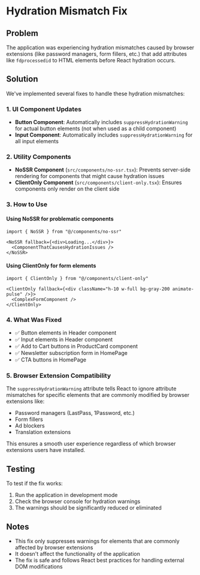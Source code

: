 # Hydration Mismatch Fix

## Problem

The application was experiencing hydration mismatches caused by browser extensions (like password managers, form fillers, etc.) that add attributes like `fdprocessedid` to HTML elements before React hydration occurs.

## Solution

We've implemented several fixes to handle these hydration mismatches:

### 1. UI Component Updates

- **Button Component**: Automatically includes `suppressHydrationWarning` for actual button elements (not when used as a child component)
- **Input Component**: Automatically includes `suppressHydrationWarning` for all input elements

### 2. Utility Components

- **NoSSR Component** (`src/components/no-ssr.tsx`): Prevents server-side rendering for components that might cause hydration issues
- **ClientOnly Component** (`src/components/client-only.tsx`): Ensures components only render on the client side

### 3. How to Use

#### Using NoSSR for problematic components

```tsx
import { NoSSR } from "@/components/no-ssr"

<NoSSR fallback={<div>Loading...</div>}>
  <ComponentThatCausesHydrationIssues />
</NoSSR>
```

#### Using ClientOnly for form elements

```tsx
import { ClientOnly } from "@/components/client-only"

<ClientOnly fallback={<div className="h-10 w-full bg-gray-200 animate-pulse" />}>
  <ComplexFormComponent />
</ClientOnly>
```

### 4. What Was Fixed

- ✅ Button elements in Header component
- ✅ Input elements in Header component  
- ✅ Add to Cart buttons in ProductCard component
- ✅ Newsletter subscription form in HomePage
- ✅ CTA buttons in HomePage

### 5. Browser Extension Compatibility

The `suppressHydrationWarning` attribute tells React to ignore attribute mismatches for specific elements that are commonly modified by browser extensions like:

- Password managers (LastPass, 1Password, etc.)
- Form fillers
- Ad blockers
- Translation extensions

This ensures a smooth user experience regardless of which browser extensions users have installed.

## Testing

To test if the fix works:

1. Run the application in development mode
2. Check the browser console for hydration warnings
3. The warnings should be significantly reduced or eliminated

## Notes

- This fix only suppresses warnings for elements that are commonly affected by browser extensions
- It doesn't affect the functionality of the application
- The fix is safe and follows React best practices for handling external DOM modifications
